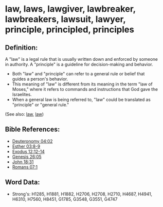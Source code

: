 # law, laws, lawgiver, lawbreaker, lawbreakers, lawsuit, lawyer, principle, principled, principles #

## Definition: ##

A "law" is a legal rule that is usually written down and enforced by someone in authority. A "principle" is a guideline for decision-making and behavior.

* Both "law" and "principle" can refer to a general rule or belief that guides a person's behavior.
* This meaning of "law" is different from its meaning in the term "law of Moses," where it refers to commands and instructions that God gave the Israelites.
* When a general law is being referred to, "law" could be translated as "principle" or "general rule."

(See also: [law](../other/law.md), [law](../kt/lawofmoses.md))

## Bible References: ##

* [Deuteronomy 04:02](rc://en/tn/help/deu/04/02)
* [Esther 03:8-9](rc://en/tn/help/est/03/08)
* [Exodus 12:12-14](rc://en/tn/help/exo/12/12)
* [Genesis 26:05](rc://en/tn/help/gen/26/05)
* [John 18:31](rc://en/tn/help/jhn/18/31)
* [Romans 07:1](rc://en/tn/help/rom/07/1)

## Word Data: ##

* Strong's: H1285, H1881, H1882, H2706, H2708, H2710, H4687, H4941, H6310, H7560, H8451, G1785, G3548, G3551, G4747
